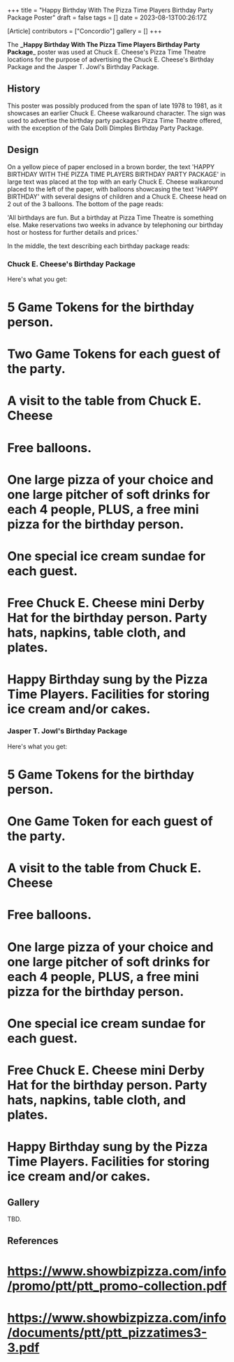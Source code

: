 +++
title = "Happy Birthday With The Pizza Time Players Birthday Party Package Poster"
draft = false
tags = []
date = 2023-08-13T00:26:17Z

[Article]
contributors = ["Concordio"]
gallery = []
+++

The **_Happy Birthday With The Pizza Time Players Birthday Party Package**_ poster was used at Chuck E. Cheese's Pizza Time Theatre locations for the purpose of advertising the Chuck E. Cheese's Birthday Package and the Jasper T. Jowl's Birthday Package.

## History ##
This poster was possibly produced from the span of late 1978 to 1981, as it showcases an earlier Chuck E. Cheese walkaround character. The sign was used to advertise the birthday party packages Pizza Time Theatre offered, with the exception of the Gala Dolli Dimples Birthday Party Package. 

## Design ##
On a yellow piece of paper enclosed in a brown border, the text 'HAPPY BIRTHDAY WITH THE PIZZA TIME PLAYERS BIRTHDAY PARTY PACKAGE' in large text was placed at the top with an early Chuck E. Cheese walkaround placed to the left of the paper, with balloons showcasing the text 'HAPPY BIRTHDAY' with several designs of children and a Chuck E. Cheese head on 2 out of the 3 balloons. The bottom of the page reads:


'All birthdays are fun. But a birthday at Pizza Time Theatre is something else. Make reservations two weeks in advance by telephoning our birthday host or hostess for further details and prices.' 


In the middle, the text describing each birthday package reads: 

### Chuck E. Cheese's Birthday Package ###
Here's what you get:

# 5 Game Tokens for the birthday person.
# Two Game Tokens for each guest of the party.
# A visit to the table from Chuck E. Cheese
# Free balloons. 
# One large pizza of your choice and one large pitcher of soft drinks for each 4 people, PLUS, a free mini pizza for the birthday person.
# One special ice cream sundae for each guest.
# Free Chuck E. Cheese mini Derby Hat for the birthday person. Party hats, napkins, table cloth, and plates.
# Happy Birthday sung by the Pizza Time Players. Facilities for storing ice cream and/or cakes.

### Jasper T. Jowl's Birthday Package ###
Here's what you get:

# 5 Game Tokens for the birthday person.
# One Game Token for each guest of the party.
# A visit to the table from Chuck E. Cheese
# Free balloons. 
# One large pizza of your choice and one large pitcher of soft drinks for each 4 people, PLUS, a free mini pizza for the birthday person.
# One special ice cream sundae for each guest.
# Free Chuck E. Cheese mini Derby Hat for the birthday person. Party hats, napkins, table cloth, and plates.
# Happy Birthday sung by the Pizza Time Players. Facilities for storing ice cream and/or cakes.

## Gallery ##
TBD.

## References ##

# https://www.showbizpizza.com/info/promo/ptt/ptt_promo-collection.pdf
# https://www.showbizpizza.com/info/documents/ptt/ptt_pizzatimes3-3.pdf